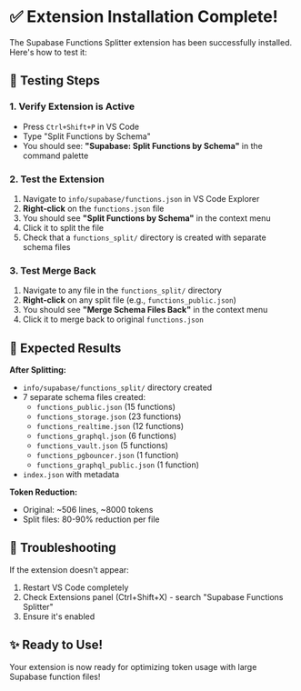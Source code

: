 # ✅ Extension Installation Complete!

The Supabase Functions Splitter extension has been successfully installed. Here's how to test it:

## 🧪 Testing Steps

### 1. Verify Extension is Active
- Press `Ctrl+Shift+P` in VS Code
- Type "Split Functions by Schema" 
- You should see: **"Supabase: Split Functions by Schema"** in the command palette

### 2. Test the Extension
1. Navigate to `info/supabase/functions.json` in VS Code Explorer
2. **Right-click** on the `functions.json` file
3. You should see **"Split Functions by Schema"** in the context menu
4. Click it to split the file
5. Check that a `functions_split/` directory is created with separate schema files

### 3. Test Merge Back
1. Navigate to any file in the `functions_split/` directory
2. **Right-click** on any split file (e.g., `functions_public.json`)
3. You should see **"Merge Schema Files Back"** in the context menu
4. Click it to merge back to original `functions.json`

## 🎯 Expected Results

**After Splitting:**
- `info/supabase/functions_split/` directory created
- 7 separate schema files created:
  - `functions_public.json` (15 functions)
  - `functions_storage.json` (23 functions)
  - `functions_realtime.json` (12 functions)
  - `functions_graphql.json` (6 functions)
  - `functions_vault.json` (5 functions)
  - `functions_pgbouncer.json` (1 function)
  - `functions_graphql_public.json` (1 function)
- `index.json` with metadata

**Token Reduction:**
- Original: ~506 lines, ~8000 tokens
- Split files: 80-90% reduction per file

## 🔧 Troubleshooting

If the extension doesn't appear:
1. Restart VS Code completely
2. Check Extensions panel (Ctrl+Shift+X) - search "Supabase Functions Splitter"
3. Ensure it's enabled

## ✨ Ready to Use!

Your extension is now ready for optimizing token usage with large Supabase function files!